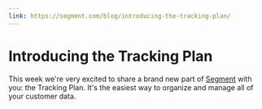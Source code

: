 ```yaml
---
link: https://segment.com/blog/introducing-the-tracking-plan/
---
```



# Introducing the Tracking Plan

This week we're very excited to share a brand new part of [Segment](https://segment.com) with you: the Tracking Plan. It's the easiest way to organize and manage all of your customer data.